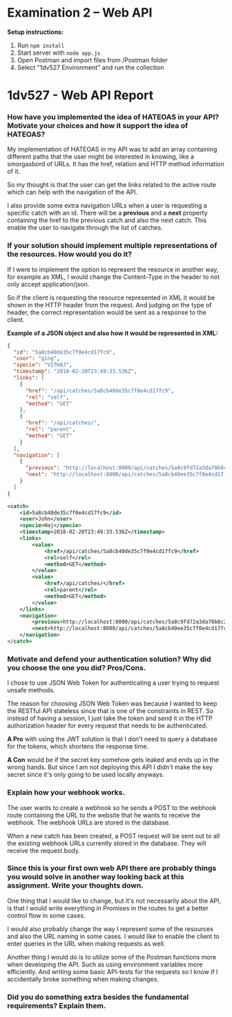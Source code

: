 # Examination 2 – Web API
**Setup instructions:**
1. Run ```npm install```
2. Start server with ```node app.js```
3. Open Postman and import files from /Postman folder
4. Select "1dv527 Environment" and run the collection

# 1dv527 - Web API Report

### How have you implemented the idea of HATEOAS in your API? Motivate your choices and how it support the idea of HATEOAS?

My implementation of HATEOAS in my API was to add an array containing different paths that the user might be interested in knowing, like a smorgasbord of URLs. It has the href, relation and HTTP method information of it. 

So my thought is that the user can get the links related to the active route which can help with the navigation of the API. 

I also provide some extra navigation URLs when a user is requesting a specific catch with an id. There will be a **previous** and a **next** property containing the href to the previous catch and also the next catch. This enable the user to navigate through the list of catches. 


### If your solution should implement multiple representations of the resources. How would you do it?

If I were to implement the option to represent the resource in another way, for example as XML, I would change the Content-Type in the header to not only accept application/json.

So if the client is requesting the resource represented in XML it would be shown in the HTTP header from the request. And judging on the type of header, the correct representation would be sent as a response to the client. 


**Example of a JSON object and also how it would be represented in XML:**
```json
{
  "id": "5a8cb40de35c7f0e4cd17fc9",
  "user": "ging",
  "specie": "VITHAJ",
  "timestamp": "2018-02-20T23:49:33.536Z",
  "links": [
    {
      "href": "/api/catches/5a8cb40de35c7f0e4cd17fc9",
      "rel": "self",
      "method": "GET"
    },
    {
      "href": "/api/catches/",
      "rel": "parent",
      "method": "GET"
    }
  ],
  "navigation": [
    {
      "previous": "http://localhost:8000/api/catches/5a8c9fd72a3da70b8c252e47",
      "next": "http://localhost:8000/api/catches/5a8cb40ee35c7f0e4cd17fca"
    }
  ]
}
```

```xml
<catch>
    <id>5a8cb40de35c7f0e4cd17fc9</id>
    <user>John</user>
    <specie>Haj</specie>
    <timestamp>2018-02-20T23:49:33.536Z</timestamp>
    <links>
        <value>
            <href>/api/catches/5a8cb40de35c7f0e4cd17fc9</href>
            <rel>self</rel>
            <method>GET</method>
        </value>
        <value>
            <href>/api/catches/</href>
            <rel>parent</rel>
            <method>GET</method>
        </value>
    </links>
    <navigation>
        <previous>http://localhost:8000/api/catches/5a8c9fd72a3da70b8c252e47</previous>
        <next>http://localhost:8000/api/catches/5a8cb40ee35c7f0e4cd17fca</next>
    </navigation>
</catch>
```



### Motivate and defend your authentication solution? Why did you choose the one you did? Pros/Cons.

I chose to use JSON Web Token for authenticating a user trying to request unsafe methods. 

The reason for choosing JSON Web Token was because I wanted to keep the RESTful API stateless since that is one of the constraints in REST. So instead of having a session, I just take the token and send it in the HTTP authorization header for every request that needs to be authenticated. 

**A Pro** with using the JWT solution is that I don't need to query a database for the tokens, which shortens the response time. 

**A Con** would be if the secret key somehow gets leaked and ends up in the wrong hands. But since I am not deploying this API I didn't make the key secret since it's only going to be used locally anyways. 


### Explain how your webhook works.

The user wants to create a webhook so he sends a POST to the webhook route containing the URL to the website that he wants to receive the webhook. The webhook URLs are stored in the database.

When a new catch has been created, a POST request will be sent out to all the existing webhook URLs currently stored in the database. They will receive the request.body.


### Since this is your first own web API there are probably things you would solve in another way looking back at this assignment. Write your thoughts down.

One thing that I would like to change, but it's not necessarily about the API, is that I would write everything in Promises in the routes to get a better control flow in some cases. 

I would also probably change the way I represent some of the resources and also the URL naming in some cases. I would like to enable the client to enter queries in the URL when making requests as well. 

Another thing I would do is to utilize some of the Postman functions more when developing the API. Such as using environment variables more efficiently. And writing some basic API-tests for the requests so I know if I accidentally broke something when making changes. 


### Did you do something extra besides the fundamental requirements? Explain them.


